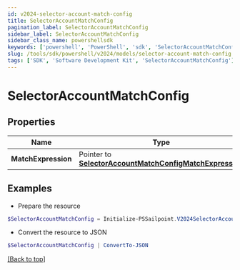 ```yaml
---
id: v2024-selector-account-match-config
title: SelectorAccountMatchConfig
pagination_label: SelectorAccountMatchConfig
sidebar_label: SelectorAccountMatchConfig
sidebar_class_name: powershellsdk
keywords: ['powershell', 'PowerShell', 'sdk', 'SelectorAccountMatchConfig'] 
slug: /tools/sdk/powershell/v2024/models/selector-account-match-config
tags: ['SDK', 'Software Development Kit', 'SelectorAccountMatchConfig']
---
```



# SelectorAccountMatchConfig

## Properties

Name | Type | Description | Notes
------------ | ------------- | ------------- | -------------
**MatchExpression** |  Pointer to [**SelectorAccountMatchConfigMatchExpression**](selector-account-match-config-match-expression) |  | [optional] 

## Examples

- Prepare the resource
```powershell
$SelectorAccountMatchConfig = Initialize-PSSailpoint.V2024SelectorAccountMatchConfig  -MatchExpression null
```

- Convert the resource to JSON
```powershell
$SelectorAccountMatchConfig | ConvertTo-JSON
```


[[Back to top]](#) 

